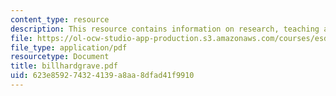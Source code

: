 ```yaml
---
content_type: resource
description: This resource contains information on research, teaching and service.
file: https://ol-ocw-studio-app-production.s3.amazonaws.com/courses/esd-290-special-topics-in-supply-chain-management-spring-2005/623e859274324139a8aa8dfad41f9910_billhardgrave.pdf
file_type: application/pdf
resourcetype: Document
title: billhardgrave.pdf
uid: 623e8592-7432-4139-a8aa-8dfad41f9910
---
```

